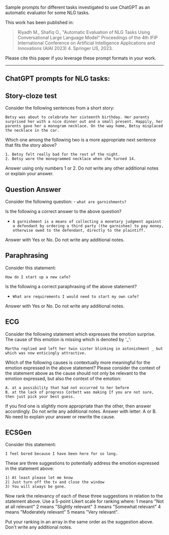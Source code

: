 Sample prompts for different tasks investigated to use ChatGPT as an automatic evaluator for some NLG tasks.

This work has been published in:

>Riyadh M., Shafiq O., "Automatic Evaluation of NLG Tasks Using Conversational Large Language Model" Proceedings of the 4th IFIP International Conference on Artificial Intelligence Applications and Innovations (AIAI 2023) 4. Springer US, 2023.

Please cite this paper if you leverage these prompt formats in your work.

---

## ChatGPT prompts for NLG tasks:

## Story-cloze test	
Consider the following sentences from a short story: 

`Betsy was about to celebrate her sixteenth birthday. Her parents surprised her with a nice dinner out and a small present. Happily, her parents gave her a monogram necklace. On the way home, Betsy misplaced the necklace in the car.`

Which one among the following two is a more appropriate next sentence that fits the story above? 

```
1. Betsy felt really bad for the rest of the night. 
2. Betsy wore the monogrammed necklace when she turned 14. 
```

Answer using only numbers 1 or 2. Do not write any other additional notes or explain your answer.

## Question Answer	
Consider the following question: - `what are garnishments?` 

Is the following a correct answer to the above question? 

- `A garnishment is a means of collecting a monetary judgment against a defendant by ordering a third party (the garnishee) to pay money, otherwise owed to the defendant, directly to the plaintiff. `

Answer with Yes or No. Do not write any additional notes.

## Paraphrasing	
Consider this statement: 

`How do I start up a new cafe? `

Is the following a correct paraphrasing of the above statement? 

- `What are requirements I would need to start my own cafe? `

Answer with Yes or No. Do not write any additional notes.

## ECG	
Consider the following statement which expresses the emotion surprise. The cause of this emotion is missing which is denoted by '_': 

`Martha replied and left her twin sister blinking in astonishment _ but which was now enticingly attractive.`

Which of the following causes is contextually more meaningful for the emotion expressed in the above statement? Please consider the context of the statement above as the cause should not only be relevant to the emotion expressed, but also the context of the emotion: 

```
A. at a possibility that had not occurred to her before 
B. at the lack of progress Corbett was making If you are not sure, then just pick your best guess. 
```

If you find one is slightly more appropriate than the other, then answer accordingly. Do not write any additional notes. Answer with letter: A or B. No need to explain your answer or rewrite the cause.

## ECSGen	
Consider this statement: 

`I feel bored because I have been here for so long.`

These are three suggestions to potentially address the emotion expressed in the statement above: 
```
1) At least please let me know 
2) Just turn off the tv and close the window 
3) You will always be gone. 
```

Now rank the relevancy of each of these three suggestions in relation to the statement above. Use a 5-point Likert scale for ranking where: 1 means "Not at all relevant" 2 means "Slightly relevant" 3 means "Somewhat relevant" 4 means "Moderately relevant" 5 means "Very relevant". 

Put your ranking in an array in the same order as the suggestion above. Don't write any additional notes.
